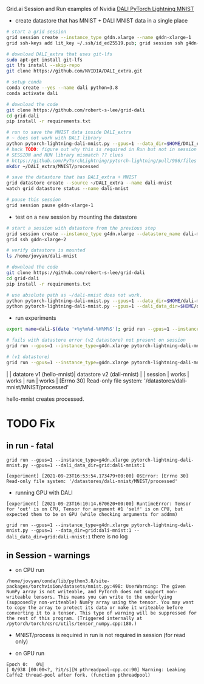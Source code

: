 Grid.ai Session and Run examples of Nvidia [DALI PyTorch Lightning MNIST](https://docs.nvidia.com/deeplearning/dali/user-guide/docs/examples/frameworks/pytorch/pytorch-lightning.html)


- create datastore that has MNIST + DALI MNIST data in a single place
```bash
# start a grid session
grid session create --instance_type g4dn.xlarge --name g4dn-xlarge-1
grid ssh-keys add lit_key ~/.ssh/id_ed25519.pub; grid session ssh g4dn-xlarge-1

# download DALI_extra that uses git-lfs
sudo apt-get install git-lfs
git lfs install --skip-repo
git clone https://github.com/NVIDIA/DALI_extra.git

# setup conda
conda create --yes --name dali python=3.8
conda activate dali

# download the code
git clone https://github.com/robert-s-lee/grid-dali
cd grid-dali
pip install -r requirements.txt 

# run to save the MNIST data inside DALI_extra
# ~ does not work with DALI library
python pytorch-lightning-dali-mnist.py --gpus=1 --data_dir=$HOME/DALI_extra --dali_data_dir=$HOME/DALI_extra
# hack TODO: figure out why this is required in Run but not in session 
# SESSION and RUN library mismatch ?? clues
# https://github.com/PyTorchLightning/pytorch-lightning/pull/986/files 
mkdir ~/DALI_extra/MNIST/processed  

# save the datastore that has DALI_extra + MNIST
grid datastore create --source ~/DALI_extra --name dali-mnist
watch grid datastore status --name dali-mnist

# pause this session
grid session pause g4dn-xlarge-1
```

- test on a new session by mounting the datastore 
```bash
# start a session with datastore from the previous step
grid session create --instance_type g4dn.xlarge --datastore_name dali-mnist --name g4dn-xlarge-2
grid ssh g4dn-xlarge-2

# verify datastore is mounted
ls /home/jovyan/dali-mnist

# download the code
git clone https://github.com/robert-s-lee/grid-dali
cd grid-dali
pip install -r requirements.txt 

# use absolute path as ~/dali-mnist does not work.  
python pytorch-lightning-dali-mnist.py --gpus=1 --data_dir=$HOME/dali-mnist --dali_data_dir=$HOME/dali-mnist
python pytorch-lightning-dali-mnist.py --gpus=1 --dali_data_dir=$HOME/dali-mnist
```

- run experiments
```bash
export name=dali-$(date '+%y%m%d-%H%M%S'); grid run --gpus=1 --instance_type=g4dn.xlarge --dependency_file requirements.txt pytorch-lightning-dali-mnist.py --gpus=1 

# fails with datastore error (v2 datastore) not present on session 
grid run --gpus=1 --instance_type=g4dn.xlarge pytorch-lightning-dali-mnist.py --gpus=1 --dali_data_dir=grid:dali-mnist:1

# (v1 datastore)
grid run --gpus=1 --instance_type=g4dn.xlarge pytorch-lightning-dali-mnist.py --gpus=1 --data_dir=grid:hello-mnist:1 
```
|          | datatore v1 (hello-mnist)|  datastore v2 (dali-mnist) | 
| session  |       works              |        works
| run      |       works              |  [Errno 30] Read-only file system: '/datastores/dali-mnist/MNIST/processed'

hello-mnist creates processed.  

# TODO Fix 

## in run - fatal

`grid run --gpus=1 --instance_type=g4dn.xlarge pytorch-lightning-dali-mnist.py --gpus=1 --dali_data_dir=grid:dali-mnist:1`
```logs
[experiment] [2021-09-23T16:53:54.173479+00:00] OSError: [Errno 30] Read-only file system: '/datastores/dali-mnist/MNIST/processed'
```

- running GPU with DALI
```log
[experiment] [2021-09-23T16:10:14.670620+00:00] RuntimeError: Tensor for 'out' is on CPU, Tensor for argument #1 'self' is on CPU, but expected them to be on GPU (while checking arguments for addmm)
```

`grid run --gpus=1 --instance_type=g4dn.xlarge pytorch-lightning-dali-mnist.py --gpus=1 --data_dir=grid:dali-mnist:1 --dali_data_dir=grid:dali-mnist:1`
there is no log

## in Session - warnings
- on CPU run
```log
/home/jovyan/conda/lib/python3.8/site-packages/torchvision/datasets/mnist.py:498: UserWarning: The given NumPy array is not writeable, and PyTorch does not support non-writeable tensors. This means you can write to the underlying (supposedly non-writeable) NumPy array using the tensor. You may want to copy the array to protect its data or make it writeable before converting it to a tensor. This type of warning will be suppressed for the rest of this program. (Triggered internally at  /pytorch/torch/csrc/utils/tensor_numpy.cpp:180.)
```

- MNIST/process is required in run is not required in session (for read only)


- on GPU run
```log
Epoch 0:   0%|                                                                                                                    | 0/938 [00:00<?, ?it/s][W pthreadpool-cpp.cc:90] Warning: Leaking Caffe2 thread-pool after fork. (function pthreadpool)
```